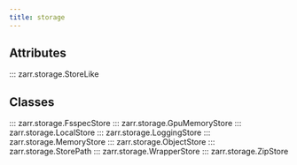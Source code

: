 ```yaml
---
title: storage
---
```


## Attributes

::: zarr.storage.StoreLike

## Classes

::: zarr.storage.FsspecStore
::: zarr.storage.GpuMemoryStore
::: zarr.storage.LocalStore
::: zarr.storage.LoggingStore
::: zarr.storage.MemoryStore
::: zarr.storage.ObjectStore
::: zarr.storage.StorePath
::: zarr.storage.WrapperStore
::: zarr.storage.ZipStore